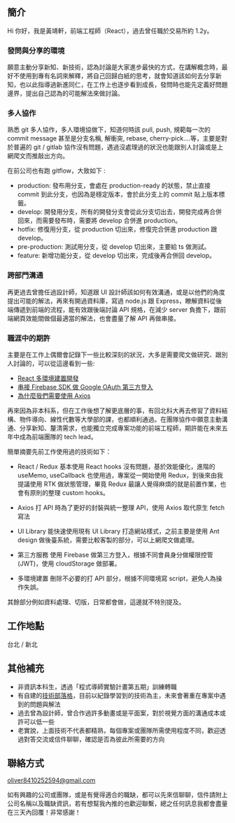 ## 簡介

Hi 你好，我是黃靖軒，前端工程師（React），過去曾任職於交易所約 1.2y。

### 發問與分享的環境
願意主動分享新知、新技術，認為討論是大家進步最快的方式，在講解概念時，最好不使用到專有名詞來解釋，將自己回歸白紙的思考，就會知道該如何去分享新知，也以此指導過新進同仁，在工作上也逐步看到成長，發問時也能先定義好問題邊界，提出自己認為的可能解法來做討論。

### 多人協作
熟悉 git 多人協作，多人環境協做下，知道何時該 pull, push, 規範每一次的 commit message 甚至是分支名稱, 解衝突, rebase, cherry-pick....等，主要是對於普遍的 git / gitlab 協作沒有問題，遇過沒處理過的狀況也能跟別人討論或是上網爬文而推敲出方向。

在前公司也有跑 gitflow，大致如下 :
- production: 發布用分支，會處在 production-ready 的狀態，禁止直接 commit 到此分支，也因為是穩定版本，會於此分支上的 commit 貼上版本標籤。
- develop: 開發用分支，所有的開發分支會從此分支切出去，開發完成再合併回來，而需要發布時，需要將 develop 合併進 production。
- hotfix: 修復用分支，從 production 切出來，修復完合併進 production 跟 develop。
- pre-production: 測試用分支，從 develop 切出來，主要給 ts 做測試。
- feature: 新增功能分支，從 develop 切出來，完成後再合併回 develop。

### 跨部門溝通
再更過去曾擔任過設計師，知道跟 UI 設計師該如何有效溝通，或是以他們的角度提出可能的解法，再來有開過資料庫，寫過 node.js 跟 Express，瞭解資料從後端傳遞到前端的流程，能有效跟後端討論 API 規格，在減少 server 負擔下，跟前端網頁效能間做個最適當的解法，也會盡量了解 API 再做串接。

### 職涯中的期許
主要是在工作上偶爾會記錄下一些比較深刻的狀況，大多是需要爬文做研究、跟別人討論的，可以從這邊看到一些:
- [React 多環境建置開發](https://medium.com/@oliver8410252594/react-%E5%A4%9A%E7%92%B0%E5%A2%83%E5%BB%BA%E7%BD%AE%E9%96%8B%E7%99%BC-fb9d30915b49)
- [串接 Firebase SDK 做 Google OAuth 第三方登入](https://medium.com/@oliver8410252594/%E4%B8%B2%E6%8E%A5-firebase-sdk-%E5%81%9A-google-oauth-%E7%AC%AC%E4%B8%89%E6%96%B9%E7%99%BB%E5%85%A5-3b8f39752423)
- [為什麼我們需要使用 Axios](https://medium.com/@oliver8410252594/%E7%82%BA%E4%BB%80%E9%BA%BC%E6%88%91%E5%80%91%E9%9C%80%E8%A6%81%E4%BD%BF%E7%94%A8-axios-d8e24fd34065)

再來因為非本科系，但在工作後想了解更底層的事，有回北科大再去修習了資料結構、物件導向、線性代數等大學部的課，也都順利通過。在團隊協作中願意主動溝通、分享新知、釐清需求，也能獨立完成專案功能的前端工程師，期許能在未來五年中成為前端團隊的 tech lead。

簡單摘要先前工作使用過的技術如下：
- React / Redux
  基本使用 React hooks 沒有問題，基於效能優化，進階的 useMemo, useCallback 也使用過，專案從一開始使用 Redux，到後來由我提議使用 RTK 做狀態管理，畢竟 Redux 最讓人覺得麻煩的就是前置作業，也會有原則的整理 custom hooks。

- Axios
  打 API 時為了更好的封裝與統一整理 API，使用 Axios 取代原生 fetch 寫法

- UI Library
  能快速使用現有 UI Library 打造網站樣式，之前主要是使用 Ant design 做後臺系統，需要比較客製的部分，可以上網爬文做處理。
  
- 第三方服務
  使用 Firebase 做第三方登入，根據不同會員身分做權限控管(JWT)，使用 cloudStorage 做部署。
  
- 多環境建置
  刪除不必要的打 API 部分，根據不同環境寫 script，避免人為操作失誤。

其餘部分例如資料處理、切版，日常都會做，這邊就不特別提及。

## 工作地點

台北 / 新北

## 其他補充

- 非資訊本科生，透過「程式導師實驗計畫第五期」訓練轉職
- 有自建的[技術部落格](https://medium.com/@oliver8410252594)，目前以紀錄學習到的技術為主，未來會著重在專案中遇到的問題與解法
- 過去曾為設計師，曾合作過許多動畫或是平面案，對於視覺方面的溝通成本或許可以低一些
- 老實說，上面技術不代表都精熟，每個專案或團隊所需使用程度不同，歡迎透過對答交流或信件聊聊，確認是否為彼此所需要的方向

## 聯絡方式

oliver8410252594@gmail.com

如有興趣的公司或團隊，或是有覺得適合的職缺，都可以先來信聊聊，信件請附上公司名稱以及職缺資訊，若有想幫我內推的也歡迎聯繫，總之任何訊息我都會盡量在三天內回覆！非常感謝！
